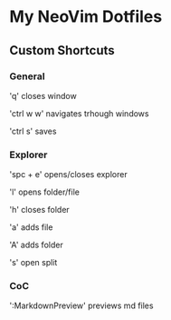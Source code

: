 # My NeoVim Dotfiles

## Custom Shortcuts

### General

'q' closes window

'ctrl w w' navigates trhough windows

'ctrl s' saves

### Explorer

'spc + e'  opens/closes explorer

'l' opens folder/file

'h' closes folder

'a' adds file

'A' adds folder

's' open split

### CoC 

':MarkdownPreview' previews md files

